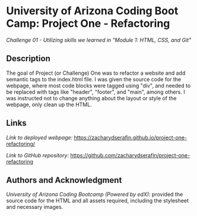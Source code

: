 # University of Arizona Coding Boot Camp: Project One - Refactoring

*Challenge 01 - Utilizing skills we learned in "Module 1: HTML, CSS, and Git"*

## Description

The goal of Project (or Challenge) One was to refactor a website and add semantic tags to the index.html file. I was given the source code for the webpage, where most code blocks were tagged using "div", and needed to be replaced with tags like "header", "footer", and "main", among others. I was instructed not to change anything about the layout or style of the webpage, only clean up the HTML.

## Links

*Link to deployed webpage:* https://zacharydserafin.github.io/project-one-refactoring/

*Link to GitHub repository:* https://github.com/zacharydserafin/project-one-refactoring

## Authors and Acknowledgment

*University of Arizona Coding Bootcamp (Powered by edX)*: provided the source code for the HTML and all assets required, including the stylesheet and necessary images.